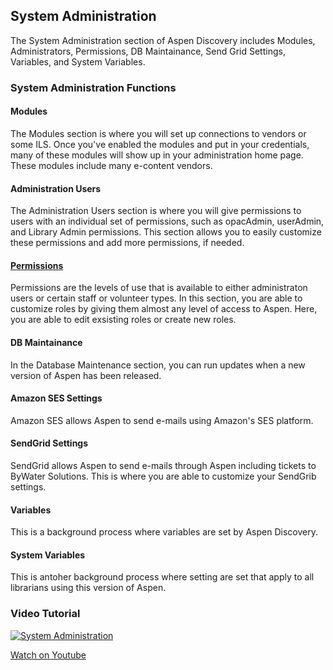 ## System Administration

The System Administration section of Aspen Discovery includes Modules, Administrators, Permissions, DB Maintainance, Send Grid Settings, Variables, and System Variables.

### System Administration Functions

#### Modules
The Modules section is where you will set up connections to vendors or some ILS. Once you've enabled the modules and put in your credentials, many of these modules will show up in your administration home page. These modules include many e-content vendors.
#### Administration Users
The Administration Users section is where you will give permissions to users with an individual set of permissions, such as opacAdmin, userAdmin, and Library Admin permissions. This section allows you to easily customize these permissions and add more permissions, if needed.
#### [Permissions](/Admin/HelpManual?page=Permissions)
Permissions are the levels of use that is available to either administraton users or certain staff or volunteer types. In this section, you are able to customize roles by giving them almost any level of access to Aspen. Here, you are able to edit exsisting roles or create new roles.
#### DB Maintainance
In the Database Maintenance section, you can run updates when a new version of Aspen has been released.
#### Amazon SES Settings
Amazon SES allows Aspen to send e-mails using Amazon's SES platform.
#### SendGrid Settings
SendGrid allows Aspen to send e-mails through Aspen including tickets to ByWater Solutions. This is where you are able to customize your SendGrib settings.
#### Variables
This is a background process where variables are set by Aspen Discovery.
#### System Variables
This is antoher background process where setting are set that apply to all librarians using this version of Aspen.


### Video Tutorial

[![System Administration](/manual/images/System-Admin-System-Reports.jpg)](https://youtu.be/yfmmSB7J_s4)

[Watch on Youtube](https://youtu.be/yfmmSB7J_s4)
